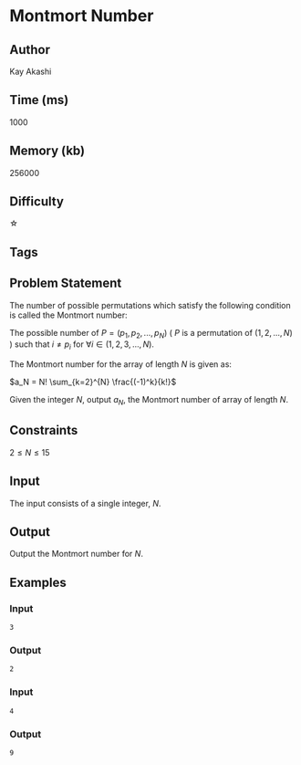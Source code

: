 # Montmort Number

## Author

Kay Akashi

## Time (ms)

1000

## Memory (kb)

256000

## Difficulty

☆

## Tags

## Problem Statement 

The number of possible permutations which satisfy the following condition is called the Montmort number:

The possible number of $P = (p_1, p_2, ..., p_N)$ ( $P$ is a permutation of $(1, 2, ..., N)$ ) such that $i \neq p_i$ for $∀i ∈ (1,2,3,…,N)$.

The Montmort number for the array of length $N$ is given as:

$a_N = N! \sum_{k=2}^{N} \frac{(-1)^k}{k!}$

Given the integer $N$, output $a_N$, the Montmort number of array of length $N$.

## Constraints

$2 \leq N \leq 15$

## Input

The input consists of a single integer, $N$.

## Output

Output the Montmort number for $N$.

## Examples

### Input 

```
3
```

### Output

```
2
```

### Input

```
4
```

### Output
```
9
```